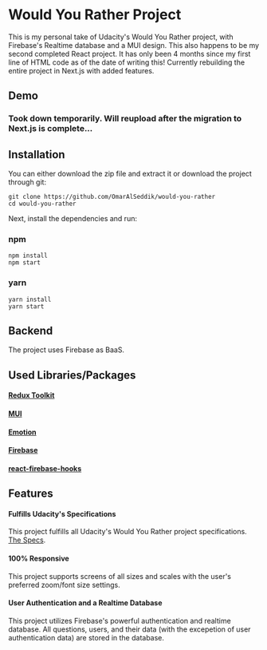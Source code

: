 # Would You Rather Project
This is my personal take of Udacity's Would You Rather project, with Firebase's Realtime database and a MUI design. This also happens to be my second completed React project. It has only been 4 months since my first line of HTML code as of the date of writing this!
Currently rebuilding the entire project in Next.js with added features.
## Demo
### Took down temporarily. Will reupload after the migration to Next.js is complete...
## Installation
You can either download the zip file and extract it or download the project through git:
```
git clone https://github.com/OmarAlSeddik/would-you-rather
cd would-you-rather
```
Next, install the dependencies and run:
### npm
```
npm install
npm start
```
### yarn
```
yarn install
yarn start
```
## Backend
The project uses Firebase as BaaS.
## Used Libraries/Packages
#### [Redux Toolkit](https://redux-toolkit.js.org/)
#### [MUI](https://mui.com/)
#### [Emotion](https://emotion.sh/docs/introduction)
#### [Firebase](https://firebase.google.com/)
#### [react-firebase-hooks](https://www.npmjs.com/package/react-firebase-hooks)
## Features
#### Fulfills Udacity's Specifications
This project fulfills all Udacity's Would You Rather project specifications. [The Specs](https://review.udacity.com/#!/rubrics/1567/view).
#### 100% Responsive
This project supports screens of all sizes and scales with the user's preferred zoom/font size settings.
#### User Authentication and a Realtime Database
This project utilizes Firebase's powerful authentication and realtime database. All questions, users, and their data (with the excepetion of user authentication data) are stored in the database.
